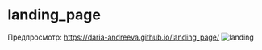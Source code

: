 # landing_page
Предпросмотр: https://daria-andreeva.github.io/landing_page/
![landing](https://user-images.githubusercontent.com/71005168/184590369-61ea6f4d-3beb-4b3a-a0e6-baa5725defe5.png)
